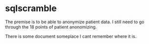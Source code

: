 # sqlscramble

The premise is to be able to anonymize patient data.
I still need to go through the 18 points of patient anonomizing.

There is some document someplace I cant remember where it is.